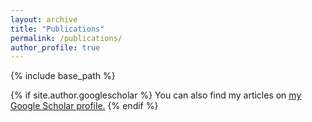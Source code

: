 ```yaml
---
layout: archive
title: "Publications"
permalink: /publications/
author_profile: true
---
```


{% include base_path %}


<script src="https://bibbase.org/show?bib=http://www.cse.psu.edu/~dxd437/mypub/pubs.bib&jsonp=1"></script>


{% if site.author.googlescholar %}
  You can also find my articles on <u><a href="{{site.author.googlescholar}}">my Google Scholar profile</a>.</u>
{% endif %}



<!-- {% for post in site.publications reversed %}
  {% include archive-single.html %}
{% endfor %} -->

